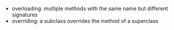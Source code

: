 - overloading: multiple methods with the same name but different signatures
- overriding: a subclass overrides the method of a superclass